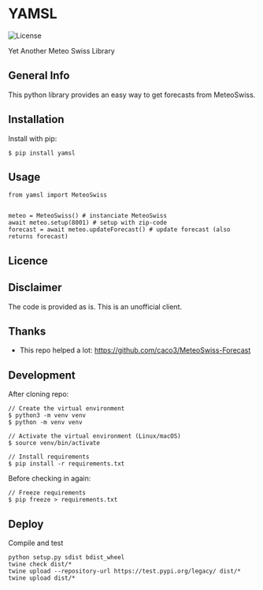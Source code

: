 # YAMSL
![License](https://img.shields.io/github/license/gwrd-ch/yamsl)

Yet Another Meteo Swiss Library

## General Info
This python library provides an easy way to get forecasts from MeteoSwiss.

## Installation
Install with pip:
```
$ pip install yamsl
```

## Usage

```
from yamsl import MeteoSwiss


meteo = MeteoSwiss() # instanciate MeteoSwiss
await meteo.setup(8001) # setup with zip-code
forecast = await meteo.updateForecast() # update forecast (also returns forecast)
```

## Licence


## Disclaimer
The code is provided as is. This is an unofficial client.

## Thanks
* This repo helped a lot: https://github.com/caco3/MeteoSwiss-Forecast

## Development

After cloning repo:
```
// Create the virtual environment
$ python3 -m venv venv
$ python -m venv venv

// Activate the virtual environment (Linux/macOS)
$ source venv/bin/activate

// Install requirements
$ pip install -r requirements.txt
```

Before checking in again:
```
// Freeze requirements
$ pip freeze > requirements.txt
```

## Deploy

Compile and test
```
python setup.py sdist bdist_wheel
twine check dist/*
twine upload --repository-url https://test.pypi.org/legacy/ dist/*
twine upload dist/*
```